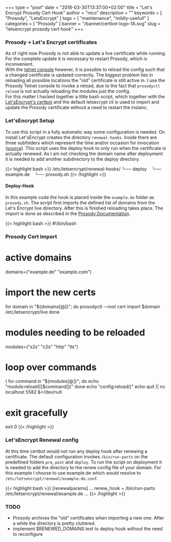 +++
type = "post"
date = "2018-03-30T13:37:00+02:00"
title = "Let's Encrypt Prosody Cert Hook"
author = "nico"
description = ""
keywords = [ "Prosody", "LetsEncrypt" ]
tags = [
	"maintenance",
	"mildly-usefull"
]
categories = [ "Prosody" ]
banner = "/banner/certbot-logo-1A.svg"
slug = "letsencrypt prosody cert hook"
+++
### Prosody + Let's Encrypt certificates
As of right now Prosody is not able to update a live certificate while running. For the complete update it is necessary to restart Prosody, which is inconvenient.<br>
With the [telnet console](https://prosody.im/doc/console) however, it is possible to reload the config such that a changed certificate is updated correctly. The biggest problem lies in reloading all possible locations the "old" certificate is still active in. I use the Prosody Telnet console to invoke a reload, due to the fact that `prosodyctl reload` is not actually reloading the modules just the config.<br>
For this matter I hacked together a little bash script, which together with the [Let'sEncrypt's certbot](https://certbot.eff.org/) and the default letsecrypt cli is used to import and update the Prosody certificate without a need to restart the instanc.

### Let'sEncrypt Setup
To use this script in a fully automatic way some configuration is needed.
On install Let'sEncrypt creates the directory `renewal-hooks`. Inside there are three subfolders which represent the time and/or occasion for invocation ([source](https://certbot.eff.org/docs/using.html#renewing-certificates)). This script uses the deploy hook to only run when the certificate is actually renewed. As I am not checking the domain name after deployment it is needed to add another subdirectory to the deploy directory.

{{< highlight bash >}}
/etc/letsencrypt/renewal-hooks/
└── deploy
    └── example.de
        └── prosody.sh
{{< /highlight >}}

#### Deploy-Hook
In this example code the hook is placed inside the `example.de` folder as `prosody.sh`. The script first imports the defined list of domains from the Let's Encrypt live directory. After this is finished reloading takes place. The import is done as described in the [Prosody Documentation](https://prosody.im/doc/letsencrypt).

{{< highlight bash >}}
#!/bin/bash

### Prosody Cert Import ###
# active domains
domains=("example.de" "example.com")

# import the new certs
for domain in "${domains[@]}"; do
	prosodyctl --root cert import $domain /etc/letsencrypt/live
done

# modules needing to be reloaded
modules=("s2s" "c2s" "http" "tls")

# loop over commands
(
for command in "${modules[@]}"; do
        echo "module:reload([[$command]])"
done
echo "config:reload()"
echo quit
)| nc localhost 5582 &>/dev/null

# exit gracefully
exit 0
{{< /highlight >}}

### Let'sEncrypt Renewal config
At this time certbot would not run any deploy hook after renewing a certificate. The default configuration invokes `/bin/run-parts` on the predefined folders `pre`, `post` and `deploy`. To run the script on deployment it is needed to add the directory to the renew config file of your domain. For this example I choose to use example.de which would resolve to `/etc/letsencrypt/renewal/example.de.conf`.

{{< highlight bash >}}
[renewalparams]
...
renew_hook = /bin/run-parts /etc/letsencrypt/renewal/example.de
...
{{< /highlight >}}

### TODO
- Prosody archives the "old" certificates when importing a new one. After a while the directory is pretty cluttered.
- implement $RENEWED_DOMAINS test to deploy hook without the need to reconfigure
